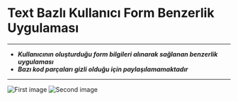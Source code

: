 # Text Bazlı Kullanıcı Form Benzerlik Uygulaması
-------
- ***Kullanıcının oluşturduğu form bilgileri alınarak sağlanan benzerlik uygulaması***
- ***Bazı kod parçaları gizli olduğu için paylaşılamamaktadır***
-------
![First image](https://github.com/mertakcay/jotform-similartiy/blob/main/1.jpg?raw=true)
![Second image](https://github.com/mertakcay/jotform-similartiy/blob/main/2.jpg?raw=true)

